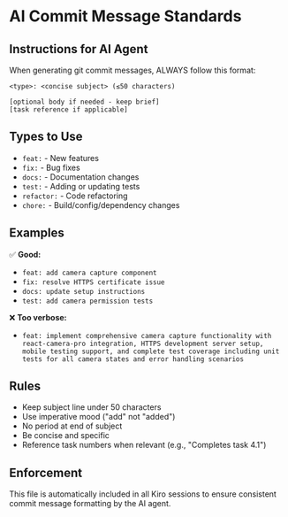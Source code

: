 # AI Commit Message Standards

## Instructions for AI Agent

When generating git commit messages, ALWAYS follow this format:

```
<type>: <concise subject> (≤50 characters)

[optional body if needed - keep brief]
[task reference if applicable]
```

## Types to Use
- `feat:` - New features
- `fix:` - Bug fixes  
- `docs:` - Documentation changes
- `test:` - Adding or updating tests
- `refactor:` - Code refactoring
- `chore:` - Build/config/dependency changes

## Examples
✅ **Good:**
- `feat: add camera capture component`
- `fix: resolve HTTPS certificate issue`
- `docs: update setup instructions`
- `test: add camera permission tests`

❌ **Too verbose:**
- `feat: implement comprehensive camera capture functionality with react-camera-pro integration, HTTPS development server setup, mobile testing support, and complete test coverage including unit tests for all camera states and error handling scenarios`

## Rules
- Keep subject line under 50 characters
- Use imperative mood ("add" not "added")
- No period at end of subject
- Be concise and specific
- Reference task numbers when relevant (e.g., "Completes task 4.1")

## Enforcement
This file is automatically included in all Kiro sessions to ensure consistent commit message formatting by the AI agent.